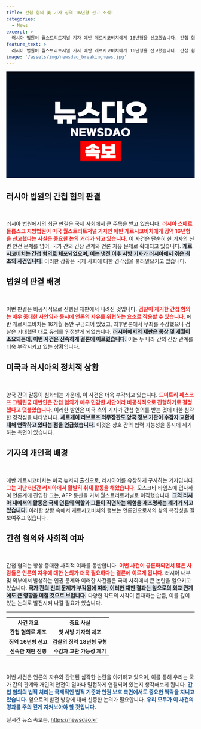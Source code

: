 ```yaml
---
title: 간첩 혐의 美 기자 징역 16년형 선고 소식!
categories:
  - News
excerpt: >
  러시아 법원이 월스트리트저널 기자 에반 게르시코비치에게 16년형을 선고했습니다. 간첩 혐의로 체포된 그는 무죄를 주장했지만, 극비 재판에서 유죄 판결을 받았습니다. 이 사건은 냉전 이후 서방 기자가 러시아에서 처벌받는 첫 사례로, 미국과의 수감자 교환 가능성에 대한 논란도 일고 있습니다.
feature_text: >
  러시아 법원이 월스트리트저널 기자 에반 게르시코비치에게 16년형을 선고했습니다. 간첩 혐의로 체포된 그는 무죄를 주장했지만, 극비 재판에서 유죄 판결을 받았습니다. 이 사건은 냉전 이후 서방 기자가 러시아에서 처벌받는 첫 사례로, 미국과의 수감자 교환 가능성에 대한 논란도 일고 있습니다.
image: '/assets/img/newsdao_breakingnews.jpg'
---
```


<p><img src="/assets/img/newsdao_breakingnews.jpg" alt="koreaapp 속보" /></p>

<h2 data-ke-size="size26">러시아 법원의 간첩 혐의 판결</h2>

<p data-ke-size="size16">&nbsp;</p>

<p>러시아 법원에서의 최근 판결은 국제 사회에서 큰 주목을 받고 있습니다. <b><span style="color: #ee2323;">러시아 스베르들롭스크 지방법원이 미국 월스트리트저널 기자인 에반 게르시코비치에게 징역 16년형을 선고했다는 사실은 중요한 논의 거리가 되고 있습니다.</span></b> 이 사건은 단순히 한 기자의 신변 안전 문제를 넘어, 국가 간의 긴장 관계와 언론 자유 문제로 확대되고 있습니다. <b><span style="background-color: #21538527;">게르시코비치는 간첩 혐의로 체포되었으며, 이는 냉전 이후 서방 기자가 러시아에서 겪은 최초의 사건입니다.</span></b> 이러한 상황은 국제 사회에 대한 경각심을 불러일으키고 있습니다.</p>

<h2 data-ke-size="size26">법원의 판결 배경</h2>

<p data-ke-size="size16">&nbsp;</p>

<p>이번 판결은 비공식적으로 진행된 재판에서 내려진 것입니다. <b><span style="color: #ee2323;">검찰이 제기한 간첩 혐의는 매우 중대한 사안임과 동시에 언론의 자유를 위협하는 요소로 작용할 수 있습니다.</span></b> 에반 게르시코비치는 16개월 동안 구금되어 있었고, 최후변론에서 무죄를 주장했으나 검찰은 기대했던 대로 유죄를 인정받게 되었습니다. <b><span style="background-color: #21538527;">러시아에서의 재판은 통상 몇 개월이 소요되는데, 이번 사건은 신속하게 결론에 이르렀습니다.</span></b> 이는 두 나라 간의 긴장 관계를 더욱 부각시키고 있는 상황입니다.</p>

<h2 data-ke-size="size26">미국과 러시아의 정치적 상황</h2>

<p data-ke-size="size16">&nbsp;</p>

<p>양국 간의 갈등이 심화되는 가운데, 이 사건은 더욱 부각되고 있습니다. <b><span style="color: #ee2323;">드미트리 페스코프 크렘린궁 대변인은 간첩 혐의가 매우 민감한 사안이라 비공식적으로 진행하기로 결정했다고 덧붙였습니다.</span></b> 이러한 발언은 미국 측의 기자가 간첩 혐의를 받는 것에 대한 심각한 경각심을 나타냅니다. <b><span style="background-color: #21538527;">세르게이 라브로프 외무장관도 양국 정보 기관이 수감자 교환에 대해 연락하고 있다는 점을 언급했습니다.</span></b> 이것은 상호 간의 협력 가능성을 동시에 제기하는 측면이 있습니다.</p>

<h2 data-ke-size="size26">기자의 개인적 배경</h2>

<p data-ke-size="size16">&nbsp;</p>

<p>에반 게르시코비치는 미국 뉴저지 출신으로, 러시아어를 유창하게 구사하는 기자입니다. <b><span style="color: #ee2323;">그는 지난 6년간 러시아에서 활발히 취재 활동을 해왔습니다.</span></b> 모스크바 타임스에 입사하여 언론계에 진입한 그는, AFP 통신을 거쳐 월스트리트저널로 이직했습니다. <b><span style="background-color: #21538527;">그의 러시아 내에서의 활동은 국제 언론의 역할과 그들이 직면하는 위험을 재조명하는 계기가 되고 있습니다.</span></b> 이러한 상황 속에서 게르시코비치의 행보는 언론인으로서의 삶의 복잡성을 잘 보여주고 있습니다.</p>

<h2 data-ke-size="size26">간첩 혐의와 사회적 여파</h2>

<p data-ke-size="size16">&nbsp;</p>

<p>간첩 혐의는 항상 중대한 사회적 여파를 동반합니다. <b><span style="color: #ee2323;">이번 사건이 공론화되면서 많은 사람들은 언론의 자유에 대한 논의가 더욱 필요하다는 결론에 이르게 됩니다.</span></b> 러시아 내부 및 외부에서 발생하는 인권 문제와 이러한 사건들은 국제 사회에서 큰 논란을 일으키고 있습니다. <b><span style="background-color: #21538527;">국가 간의 신뢰 문제가 부각됨에 따라, 이러한 재판 결과는 앞으로의 외교 관계에도 큰 영향을 미칠 것으로 보입니다.</span></b> 다양한 각도의 시각이 존재하는 만큼, 이를 깊이 있는 논의로 발전시켜 나갈 필요가 있습니다.</p>

<hr />

<table style="width: 100%; border-collapse: collapse;">
<tr>
<td style="text-align: center; height: 17px;"><b>사건 개요</b></td>
<td style="text-align: center; height: 17px;"><b>중요 사실</b></td>
</tr>
<tr>
<td style="text-align: center; height: 17px;"><b>간첩 혐의로 체포</b></td>
<td style="text-align: center; height: 17px;"><b>첫 서방 기자의 체포</b></td>
</tr>
<tr>
<td style="text-align: center; height: 17px;"><b>징역 16년형 선고</b></td>
<td style="text-align: center; height: 17px;"><b>검찰의 징역 18년형 구형</b></td>
</tr>
<tr>
<td style="text-align: center; height: 17px;"><b>신속한 재판 진행</b></td>
<td style="text-align: center; height: 17px;"><b>수감자 교환 가능성 제기</b></td>
</tr>
</table>

<p data-ke-size="size16">&nbsp;</p>

<p>이번 사건은 언론의 자유와 관련된 심각한 논란을 야기하고 있으며, 이를 통해 우리는 국가 간의 관계와 개인의 안전이 얼마나 밀접하게 연결되어 있는지 생각해보게 됩니다. <b><span style="color: #1a5490;">간첩 혐의의 법적 처리는 국제적인 법적 기준과 인권 보호 측면에서도 중요한 맥락을 지니고 있습니다.</span></b> 앞으로의 발전 방향에 대해 신중한 논의가 필요합니다. <b><span style="color: #1a5490;">우리 모두가 이 사건의 경과를 주의 깊게 지켜보아야 할 것입니다.</span></b></p>
실시간 뉴스 속보는, <a href="https://newsdao.kr" rel="dofollow">https://newsdao.kr</a>


